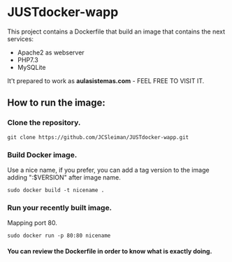# JUSTdocker-wapp
  
This project contains a Dockerfile that build an image that contains the next services:

- Apache2 as webserver
- PHP7.3
- MySQLite

It't prepared to work as **aulasistemas.com** - FEEL FREE TO VISIT IT.

## How to run the image:

### Clone the repository.
~~~
git clone https://github.com/JCSleiman/JUSTdocker-wapp.git
~~~

### Build Docker image.
Use a nice name, if you prefer, you can add a tag version to the image adding ":$VERSION" after image name.
~~~
sudo docker build -t nicename .
~~~

### Run your recently built image.
Mapping port 80.
~~~
sudo docker run -p 80:80 nicename
~~~


#### You can review the Dockerfile in order to know what is exactly doing.
